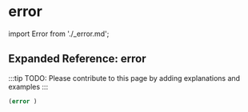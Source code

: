 # error

import Error from './_error.md';

<Error />

## Expanded Reference: error

:::tip
TODO: Please contribute to this page by adding explanations and examples
:::

```lisp
(error )
```
